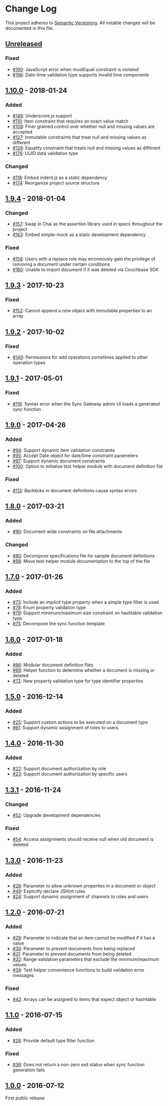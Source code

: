 # Change Log
This project adheres to [Semantic Versioning](http://semver.org/). All notable changes will be documented in this file.

## [Unreleased]
### Fixed
- [#190](https://github.com/Kashoo/synctos/issues/190): JavaScript error when mustEqual constraint is violated
- [#196](https://github.com/Kashoo/synctos/issues/196): Date-time validation type supports invalid time components

## [1.10.0] - 2018-01-24
### Added
- [#146](https://github.com/Kashoo/synctos/issues/146): Underscore.js support
- [#110](https://github.com/Kashoo/synctos/issues/110): Item constraint that requires an exact value match
- [#108](https://github.com/Kashoo/synctos/issues/108): Finer grained control over whether null and missing values are accepted
- [#127](https://github.com/Kashoo/synctos/issues/127): Immutable constraints that treat null and missing values as different
- [#128](https://github.com/Kashoo/synctos/issues/128): Equality constraint that treats null and missing values as different
- [#176](https://github.com/Kashoo/synctos/issues/176): UUID data validation type

### Changed
- [#118](https://github.com/Kashoo/synctos/issues/118): Embed indent.js as a static dependency
- [#174](https://github.com/Kashoo/synctos/issues/174): Reorganize project source structure

## [1.9.4] - 2018-01-04
### Changed
- [#157](https://github.com/Kashoo/synctos/issues/157): Swap in Chai as the assertion library used in specs throughout the project
- [#163](https://github.com/Kashoo/synctos/issues/163): Embed simple-mock as a static development dependency

### Fixed
- [#156](https://github.com/Kashoo/synctos/issues/156): Users with a replace role may erroneously gain the privilege of removing a document under certain conditions
- [#160](https://github.com/Kashoo/synctos/issues/160): Unable to import document if it was deleted via Couchbase SDK

## [1.9.3] - 2017-10-23
### Fixed
- [#152](https://github.com/Kashoo/synctos/issues/152): Cannot append a new object with immutable properties to an array

## [1.9.2] - 2017-10-02
### Fixed
- [#149](https://github.com/Kashoo/synctos/issues/149): Permissions for add operations sometimes applied to other operation types

## [1.9.1] - 2017-05-01
### Fixed
- [#116](https://github.com/Kashoo/synctos/issues/116): Syntax error when the Sync Gateway admin UI loads a generated sync function

## [1.9.0] - 2017-04-26
### Added
- [#94](https://github.com/Kashoo/synctos/issues/94): Support dynamic item validation constraints
- [#95](https://github.com/Kashoo/synctos/issues/95): Accept Date object for date/time constraint parameters
- [#97](https://github.com/Kashoo/synctos/issues/97): Support dynamic document constraints
- [#100](https://github.com/Kashoo/synctos/issues/100): Option to initialize test helper module with document definition file

### Fixed
- [#113](https://github.com/Kashoo/synctos/issues/113): Backticks in document definitions cause syntax errors

## [1.8.0] - 2017-03-21
### Added
- [#90](https://github.com/Kashoo/synctos/issues/90): Document-wide constraints on file attachments

### Changed
- [#80](https://github.com/Kashoo/synctos/issues/80): Decompose specifications file for sample document definitions
- [#88](https://github.com/Kashoo/synctos/issues/88): Move test-helper module documentation to the top of the file

## [1.7.0] - 2017-01-26
### Added
- [#73](https://github.com/Kashoo/synctos/issues/73): Include an implicit type property when a simple type filter is used
- [#78](https://github.com/Kashoo/synctos/issues/78): Enum property validation type
- [#79](https://github.com/Kashoo/synctos/issues/79): Support minimum/maximum size constraint on hashtable validation type
- [#75](https://github.com/Kashoo/synctos/issues/75): Decompose the sync function template

## [1.6.0] - 2017-01-18
### Added
- [#66](https://github.com/Kashoo/synctos/issues/66): Modular document definition files
- [#69](https://github.com/Kashoo/synctos/issues/69): Helper function to determine whether a document is missing or deleted
- [#72](https://github.com/Kashoo/synctos/issues/72): New property validation type for type identifier properties

## [1.5.0] - 2016-12-14
### Added
- [#25](https://github.com/Kashoo/synctos/issues/25): Support custom actions to be executed on a document type
- [#61](https://github.com/Kashoo/synctos/issues/61): Support dynamic assignment of roles to users

## [1.4.0] - 2016-11-30
### Added
- [#22](https://github.com/Kashoo/synctos/issues/22): Support document authorization by role
- [#23](https://github.com/Kashoo/synctos/issues/23): Support document authorization by specific users

## [1.3.1] - 2016-11-24
### Changed
- [#52](https://github.com/Kashoo/synctos/issues/52): Upgrade development dependencies

### Fixed
- [#54](https://github.com/Kashoo/synctos/issues/54): Access assignments should receive null when old document is deleted

## [1.3.0] - 2016-11-23
### Added
- [#28](https://github.com/Kashoo/synctos/issues/28): Parameter to allow unknown properties in a document or object
- [#49](https://github.com/Kashoo/synctos/issues/49): Explicitly declare JSHint rules
- [#24](https://github.com/Kashoo/synctos/issues/24): Support dynamic assignment of channels to roles and users

## [1.2.0] - 2016-07-21
### Added
- [#29](https://github.com/Kashoo/synctos/issues/29): Parameter to indicate that an item cannot be modified if it has a value
- [#30](https://github.com/Kashoo/synctos/issues/30): Parameter to prevent documents from being replaced
- [#31](https://github.com/Kashoo/synctos/issues/31): Parameter to prevent documents from being deleted
- [#32](https://github.com/Kashoo/synctos/issues/32): Range validation parameters that exclude the minimum/maximum values
- [#39](https://github.com/Kashoo/synctos/issues/39): Test helper convenience functions to build validation error messages

### Fixed
- [#42](https://github.com/Kashoo/synctos/issues/42): Arrays can be assigned to items that expect object or hashtable

## [1.1.0] - 2016-07-15
### Added
- [#26](https://github.com/Kashoo/synctos/issues/26): Provide default type filter function

### Fixed
- [#36](https://github.com/Kashoo/synctos/issues/36): Does not return a non-zero exit status when sync function generation fails

## [1.0.0] - 2016-07-12
First public release

[Unreleased]: https://github.com/Kashoo/synctos/compare/v1.10.0...HEAD
[1.10.0]: https://github.com/Kashoo/synctos/compare/v1.9.4...v1.10.0
[1.9.4]: https://github.com/Kashoo/synctos/compare/v1.9.3...v1.9.4
[1.9.3]: https://github.com/Kashoo/synctos/compare/v1.9.2...v1.9.3
[1.9.2]: https://github.com/Kashoo/synctos/compare/v1.9.1...v1.9.2
[1.9.1]: https://github.com/Kashoo/synctos/compare/v1.9.0...v1.9.1
[1.9.0]: https://github.com/Kashoo/synctos/compare/v1.8.0...v1.9.0
[1.8.0]: https://github.com/Kashoo/synctos/compare/v1.7.0...v1.8.0
[1.7.0]: https://github.com/Kashoo/synctos/compare/v1.6.0...v1.7.0
[1.6.0]: https://github.com/Kashoo/synctos/compare/v1.5.0...v1.6.0
[1.5.0]: https://github.com/Kashoo/synctos/compare/v1.4.0...v1.5.0
[1.4.0]: https://github.com/Kashoo/synctos/compare/v1.3.1...v1.4.0
[1.3.1]: https://github.com/Kashoo/synctos/compare/v1.3.0...v1.3.1
[1.3.0]: https://github.com/Kashoo/synctos/compare/v1.2.0...v1.3.0
[1.2.0]: https://github.com/Kashoo/synctos/compare/v1.1.0...v1.2.0
[1.1.0]: https://github.com/Kashoo/synctos/compare/v1.0.0...v1.1.0
[1.0.0]: https://github.com/Kashoo/synctos/compare/57a18bd...v1.0.0

